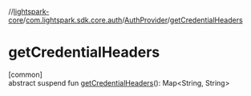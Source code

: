 //[lightspark-core](../../../index.md)/[com.lightspark.sdk.core.auth](../index.md)/[AuthProvider](index.md)/[getCredentialHeaders](get-credential-headers.md)

# getCredentialHeaders

[common]\
abstract suspend fun [getCredentialHeaders](get-credential-headers.md)(): Map&lt;String, String&gt;
